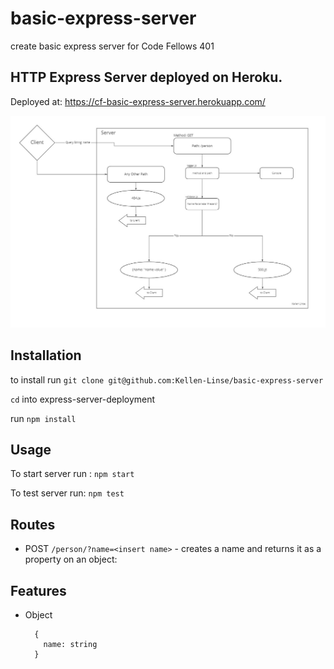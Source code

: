 # basic-express-server 

create basic express server for Code Fellows 401


## HTTP Express Server deployed on Heroku.

Deployed at: https://cf-basic-express-server.herokuapp.com/

![Data Flow](./resources/UML.jpg)

## Installation

to install run `git clone git@github.com:Kellen-Linse/basic-express-server`

`cd` into express-server-deployment

run `npm install`

## Usage

To start server run : `npm start`

To test server run: `npm test`

## Routes

* POST `/person/?name=<insert name>` - creates a name and returns it as a property on an object:

## Features


* Object 

        {
          name: string
        }
